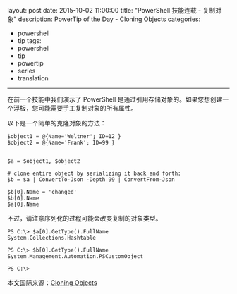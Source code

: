 ﻿layout: post
date: 2015-10-02 11:00:00
title: "PowerShell 技能连载 - 复制对象"
description: PowerTip of the Day - Cloning Objects
categories:
- powershell
- tip
tags:
- powershell
- tip
- powertip
- series
- translation
---
在前一个技能中我们演示了 PowerShell 是通过引用存储对象的。如果您想创建一个浮板，您可能需要手工复制对象的所有属性。

以下是一个简单的克隆对象的方法：

    $object1 = @{Name='Weltner'; ID=12 }
    $object2 = @{Name='Frank'; ID=99 }
    
    
    $a = $object1, $object2
    
    # clone entire object by serializing it back and forth:
    $b = $a | ConvertTo-Json -Depth 99 | ConvertFrom-Json
    
    $b[0].Name = 'changed'
    $b[0].Name
    $a[0].Name

不过，请注意序列化的过程可能会改变复制的对象类型。

    PS C:\> $a[0].GetType().FullName
    System.Collections.Hashtable
    
    PS C:\> $b[0].GetType().FullName
    System.Management.Automation.PSCustomObject
    
    PS C:\>

<!--more-->
本文国际来源：[Cloning Objects](http://community.idera.com/powershell/powertips/b/tips/posts/cloning-objects-0)
